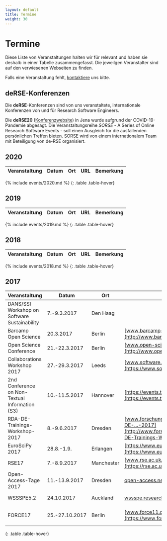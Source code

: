 ```yaml
--- 
layout: default 
title: Termine
weight: 30
---
```


# Termine

Diese Liste von Veranstaltungen halten wir für relevant und haben sie
deshalb in einer Tabelle zusammengefasst. Die jeweilgen Veranstalter
sind auf den verwiesenen Webseiten zu finden.

Falls eine Veranstaltung fehlt, [kontaktiere](join.html) uns bitte.

## deRSE-Konferenzen

Die **deRSE**-Konferenzen sind von uns veranstaltete, internationale Konferenzen von und für Research Software Engineers.

Die **deRSE20** ([Konferenzwebsite](../deRSE20/)) in Jena wurde aufgrund der COVID-19-Pandemie abgesagt.
Die Veranstaltungsreihe _SORSE_ - A Series of Online Research Software Events - soll einen Ausgleich für die ausfallenden persönlichen Treffen bieten. SORSE wird von einem internationalem Team mit Beteiligung von de-RSE organisiert.

## 2020

| Veranstaltung | Datum | Ort | URL | Bemerkung |
| --- | --- | --- | --- | --- |
{% include events/2020.md %}
{: .table .table-hover}

## 2019  

| Veranstaltung | Datum | Ort | URL | Bemerkung |
| --- | --- | --- | --- | --- |
{% include events/2019.md %}
{: .table .table-hover}

## 2018  

| Veranstaltung | Datum | Ort | URL | Bemerkung |
| --- | --- | --- | --- | --- |
{% include events/2018.md %}
{: .table .table-hover}

## 2017

| Veranstaltung | Datum | Ort | URL | Bemerkung |
| --- | --- | --- | --- | --- |
| DANS/SSI Workshop on Software Sustainability | 7.-9.3.2017 | Den Haag |
| Barcamp Open Science | 20.3.2017 | Berlin | [www.barcamp-open-science.eu/](http://www.barcamp-open-science.eu/) | free! |
| Open Science Conference | 21.-22.3.2017 | Berlin | [www.open-science-conference.eu/](http://www.open-science-conference.eu/) | Early-Bird bis 14.2. |
| Collaborations Workshop 2017 | 27.-29.3.2017 | Leeds | [www.software.ac.uk/cw17](https://www.software.ac.uk/cw17) |
| 2nd Conference on Non-Textual Information (S3) | 10.-11.5.2017 | Hannover | [https://events.tib.eu/nontextualinformation2017/](https://events.tib.eu/nontextualinformation2017/) |
| RDA-DE-Trainings-Workshop-2017 | 8.-9.6.2017 | Dresden | [www.forschungsdaten.org/index.php/RDA-DE-...-2017](http://www.forschungsdaten.org/index.php/RDA-DE-Trainings-Workshop-2017) |
| EuroSciPy 2017 | 28.8.-1.9. | Erlangen | [https://www.euroscipy.org/2017/](https://www.euroscipy.org/2017/) |
| RSE17 | 7.-8.9.2017 | Manchester | [www.rse.ac.uk/conf2017](https://rse.ac.uk/conf2017) |
| Open-Access-Tage 2017 | 11.-13.9.2017| Dresden | [open-access.net/...-tage-2017-dresden/](https://open-access.net/community/open-access-tage/open-access-tage-2017-dresden/) |
| WSSSPE5.2 | 24.10.2017| Auckland| [wssspe.researchcomputing...wssspe5-2/](http://wssspe.researchcomputing.org.uk/category/wssspe5-2/) | [13th IEEE eScience](http://escience2017.org.nz) | 
| FORCE17 | 25.-27.10.2017 | Berlin | [www.force11.org/meetings/force2017](https://www.force11.org/meetings/force2017) | [open access week](http://www.openaccessweek.org) |
{: .table .table-hover}

